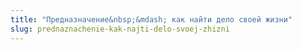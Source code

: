 ```yaml
---
title: "Предназначение&nbsp;&mdash; как найти дело своей жизни"
slug: prednaznachenie-kak-najti-delo-svoej-zhizni
---
```

